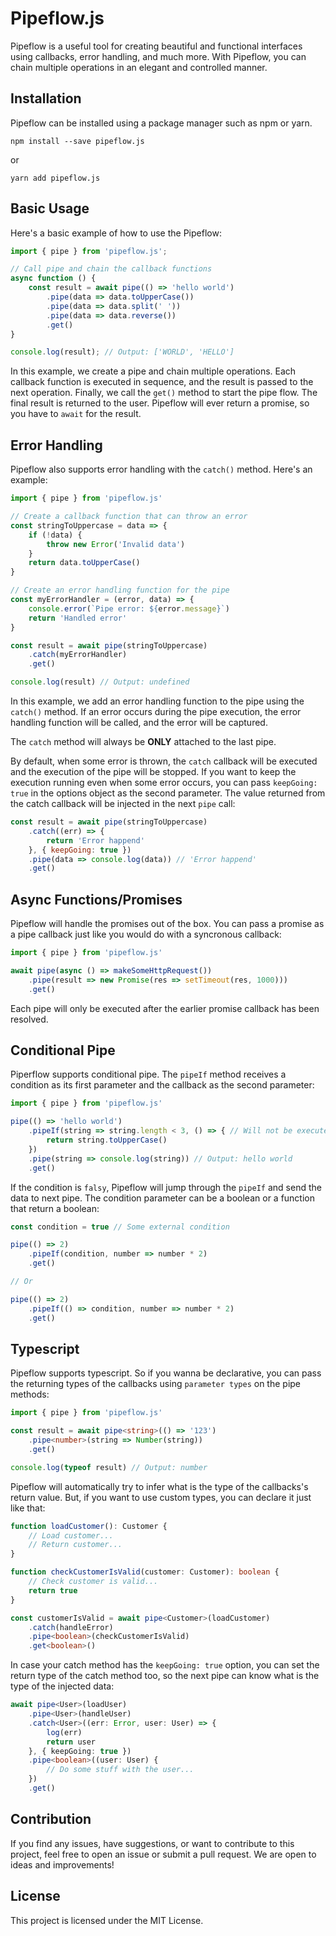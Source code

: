 # Pipeflow.js

Pipeflow is a useful tool for creating beautiful and functional interfaces using callbacks, error handling, and much more. With Pipeflow, you can chain multiple operations in an elegant and controlled manner.

## Installation

Pipeflow can be installed using a package manager such as npm or yarn.

```shell
npm install --save pipeflow.js
```

or

```shell
yarn add pipeflow.js
```

## Basic Usage

Here's a basic example of how to use the Pipeflow:

```typescript
import { pipe } from 'pipeflow.js';

// Call pipe and chain the callback functions
async function () {
    const result = await pipe(() => 'hello world')
        .pipe(data => data.toUpperCase())
        .pipe(data => data.split(' '))
        .pipe(data => data.reverse())
        .get()
}

console.log(result); // Output: ['WORLD', 'HELLO']
```

In this example, we create a pipe and chain multiple operations. Each callback function is executed in sequence, and the result is passed to the next operation. Finally, we call the `get()` method to start the pipe flow. The final result is returned to the user. Pipeflow will ever return a promise, so you have to `await` for the result.

## Error Handling

Pipeflow also supports error handling with the `catch()` method. Here's an example:

```javascript
import { pipe } from 'pipeflow.js'

// Create a callback function that can throw an error
const stringToUppercase = data => {
    if (!data) {
        throw new Error('Invalid data')
    }
    return data.toUpperCase()
}

// Create an error handling function for the pipe
const myErrorHandler = (error, data) => {
    console.error(`Pipe error: ${error.message}`)
    return 'Handled error'
}

const result = await pipe(stringToUppercase)
    .catch(myErrorHandler)
    .get()

console.log(result) // Output: undefined
```

In this example, we add an error handling function to the pipe using the `catch()` method. If an error occurs during the pipe execution, the error handling function will be called, and the error will be captured. 

The `catch` method will always be **ONLY** attached to the last pipe.

By default, when some error is thrown, the `catch` callback will be executed and the execution of the pipe will be stopped. If you want to keep the execution running even when some error occurs, you can pass `keepGoing: true` in the options object as the second parameter. The value returned from the catch callback will be injected in the next `pipe` call:

```javascript
const result = await pipe(stringToUppercase)
    .catch((err) => {
        return 'Error happend'
    }, { keepGoing: true })
    .pipe(data => console.log(data)) // 'Error happend'
    .get()
```

## Async Functions/Promises

Pipeflow will handle the promises out of the box.
You can pass a promise as a pipe callback just like you would do with a syncronous callback:

```javascript
import { pipe } from 'pipeflow.js'

await pipe(async () => makeSomeHttpRequest())
    .pipe(result => new Promise(res => setTimeout(res, 1000)))
    .get()
```

Each pipe will only be executed after the earlier promise callback has been resolved. 

## Conditional Pipe

Piperflow supports conditional pipe. The `pipeIf` method receives a condition as its first parameter and the callback as the second parameter:

```javascript
import { pipe } from 'pipeflow.js'

pipe(() => 'hello world')
    .pipeIf(string => string.length < 3, () => { // Will not be executed
        return string.toUpperCase()
    })
    .pipe(string => console.log(string)) // Output: hello world
    .get()
```

If the condition is `falsy`, Pipeflow will jump through the `pipeIf` and send the data to next pipe. The condition parameter can be a boolean or a function that return a boolean:

```javascript
const condition = true // Some external condition

pipe(() => 2)
    .pipeIf(condition, number => number * 2)
    .get()

// Or

pipe(() => 2)
    .pipeIf(() => condition, number => number * 2)
    .get()
```

## Typescript

Pipeflow supports typescript. So if you wanna be declarative, you can pass the returning types of the callbacks using `parameter types` on the pipe methods:

```typescript
import { pipe } from 'pipeflow.js'

const result = await pipe<string>(() => '123')
    .pipe<number>(string => Number(string))
    .get()

console.log(typeof result) // Output: number
```

Pipeflow will automatically try to infer what is the type of the callbacks's return value. But, if you want to use custom types, you can declare it just like that:

```typescript
function loadCustomer(): Customer {
    // Load customer...
    // Return customer...
}

function checkCustomerIsValid(customer: Customer): boolean {
    // Check customer is valid...
    return true
}

const customerIsValid = await pipe<Customer>(loadCustomer)
    .catch(handleError)
    .pipe<boolean>(checkCustomerIsValid)
    .get<boolean>()
```

In case your catch method has the `keepGoing: true` option, you can set the return type of the catch method too, so the next pipe can know what is the type of the injected data:

```typescript
await pipe<User>(loadUser)
    .pipe<User>(handleUser)
    .catch<User>((err: Error, user: User) => {
        log(err)
        return user
    }, { keepGoing: true })
    .pipe<boolean>((user: User) {
        // Do some stuff with the user...
    })
    .get()    
```

## Contribution

If you find any issues, have suggestions, or want to contribute to this project, feel free to open an issue or submit a pull request. We are open to ideas and improvements!

## License

This project is licensed under the MIT License.
